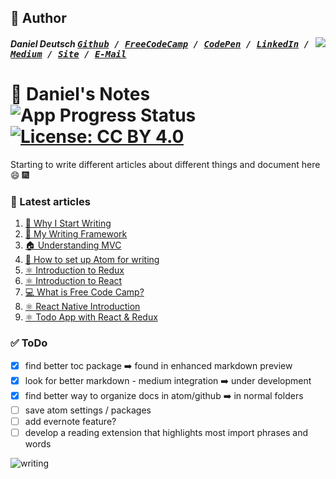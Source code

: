 ## 📝 Author
[<img src="https://s3-us-west-2.amazonaws.com/s.cdpn.io/854371/profile/profile-80_2.jpg" align="right">](http://ddcreationstudios.at/)

##### Daniel Deutsch <kbd>[Github](https://github.com/DDCreationStudios) / [FreeCodeCamp](https://www.freecodecamp.com/ddcreationstudios) / [CodePen](http://codepen.io/ddcreationstudios/) / [LinkedIn](https://www.linkedin.com/in/daniel-deutsch-b95611127) / [Medium](https://medium.com/@ddcreationstudi) / [Site](http://ddcreationstudios.at/) /  [E-Mail](mailto:deudan1010@gmail.com)</kbd>

# 📓 Daniel's Notes  ![App Progress Status](https://img.shields.io/badge/Writing%20Status-In%20Progress-0520b7.svg?style=plastic) [![License: CC BY 4.0](https://img.shields.io/badge/License-CC%20BY%204.0-red.svg?colorB=91001a)](http://creativecommons.org/licenses/by/4.0/)

Starting to write different articles about different things and document here 😄 🎆

### 📰 Latest articles
1. [📝 Why I Start Writing](https://github.com/DDCreationStudios/Writing/blob/master/articles/WhyIStartWriting.md)
1. [📝 My Writing Framework](https://github.com/DDCreationStudios/Writing/blob/master/articles/MyWritingFramework.md)
1. [🏠 Understanding MVC](https://github.com/DDCreationStudios/Writing/blob/master/articles/UnderstandingMVC.md)
1. [📝 How to set up Atom for writing](https://github.com/DDCreationStudios/Writing/blob/master/articles/HowToSetUpAtomForWriting.md)
1. [⚛️ Introduction to Redux](https://github.com/DDCreationStudios/Writing/blob/master/articles/IntroductionToRedux.md)
1. [⚛️ Introduction to React](https://github.com/DDCreationStudios/Writing/blob/master/articles/IntroductionToReact.md)
1. [💻 What is Free Code Camp?](https://github.com/DDCreationStudios/Writing/blob/master/articles/WhatIsFreeCodeCamp.md)
1. [⚛️ React Native Introduction](https://github.com/DDCreationStudios/Writing/blob/master/articles/ReactNativeIntro.md)
1. [⚛️ Todo App with React & Redux](https://github.com/DDCreationStudios/Writing/blob/master/articles/TodoReactRedux.md)

### ✅ ToDo
- [X] find better toc package ➡️ found in enhanced markdown preview
- [X] look for better markdown - medium integration ➡️ under development
- [X] find better way to organize docs in atom/github ➡️ in normal folders
- [ ] save atom settings / packages
- [ ] add evernote feature?
- [ ] develop a reading extension that highlights most import phrases and words

![writing](http://i.makeagif.com/media/1-28-2017/Z7fziN.gif)

<!-- <img src="https://images.unsplash.com/photo-1428940253195-53483a1de2e6?dpr=2&auto=format&fit=crop&w=767&h=528&q=80&cs=tinysrgb&crop="> -->

<!-- Written by Daniel Deutsch (deudan1010@gmail.com) -->
